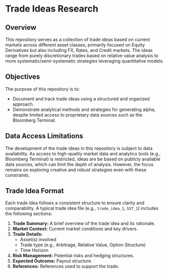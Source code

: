 # Trade Ideas Research

## Overview
This repository serves as a collection of trade ideas based on current markets across different asset classes, primarily focused on Equity Derivatives but also including FX, Rates, and Credit markets. The ideas range from purely discretionary trades based on relative value analysis to more systematic/semi-systematic strategies leveraging quantitative models.

## Objectives
The purpose of this repository is to:
- Document and track trade ideas using a structured and organized approach.
- Demonstrate analytical methods and strategies for generating alpha, despite limited access to proprietary data sources such as the Bloomberg Terminal.

## Data Access Limitations
The development of the trade ideas in this repository is subject to data availability. As access to high-quality market data and analytics tools (e.g., Bloomberg Terminal) is restricted, ideas are be based on publicly available data sources, which can limit the depth of analysis. However, the focus remains on exploring creative and robust strategies even with these constraints.


## Trade Idea Format
Each trade idea follows a consistent structure to ensure clarity and comparability. A typical trade idea file (e.g., `trade_idea_1`, `SST_1`) includes the following sections:

1. **Trade Summary:** A brief overview of the trade idea and its rationale.
2. **Market Context:** Current market conditions and key drivers.
3. **Trade Details:**
   - Asset(s) involved
   - Trade type (e.g., Arbitrage, Relative Value, Option Structure)
   - Time Horizon
4. **Risk Management:** Potential risks and hedging structures.
5. **Expected Outcome:** Payout structure.
6. **References:** References used to support the trade.

